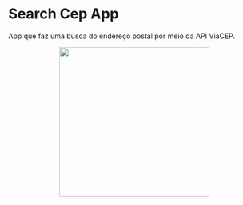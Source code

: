 # Search Cep App

App que faz uma busca do endereço postal por meio da API ViaCEP.

<div style="text-align: center;">
  <img src="https://github.com/lucivandosousa/search-cep-app/assets/14998480/a6d3a5b0-db82-41b4-875b-64fdb544be4d" width="300"/>
</div>